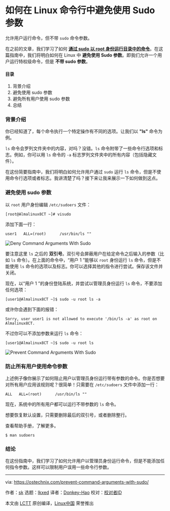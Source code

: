 [#]: subject: "How To Prevent Command Arguments With Sudo In Linux"
[#]: via: "https://ostechnix.com/prevent-command-arguments-with-sudo/"
[#]: author: "sk https://ostechnix.com/author/sk/"
[#]: collector: "lkxed"
[#]: translator: "Donkey-Hao"
[#]: reviewer: " "
[#]: publisher: " "
[#]: url: " "


如何在 Linux 命令行中避免使用 Sudo 参数
======
允许用户运行命令，但不带 `sudo` 命令参数。

在之前的文章，我们学习了如何 **[通过 sudo 以 root 身份运行目录中的命令][1]**。在这篇指南中，我们将明白如何在 Linux 中 **避免使用 Sudo 参数**。即我们允许一个用户运行特权级命令，但是 **不带 sudo 参数**。

#### 目录

1. 背景介绍
2. 避免使用 sudo 参数
3. 避免所有用户使用 sudo 参数
4. 总结

### 背景介绍

你已经知道了，每个命令执行一个特定操作有不同的选项。让我们以 **"ls"** 命令为例。

`ls` 命令会罗列文件夹中的内容，对吗？没错。`ls` 命令附带了一些命令行选项和标志。例如，你可以用 `ls` 命令的 `-a` 标志罗列文件夹中的所有内容（包括隐藏文件）。

在这份简要指南中，我们将明白如何允许用户通过 `sudo` 运行 `ls` 命令，但是不使用命令行选项或者标志。我讲清楚了吗？接下来让我来展示一下如何做到这点。

### 避免使用 sudo 参数

以 `root` 用户身份编辑 `/etc/sudoers` 文件：

```
[root@Almalinux8CT ~]# visudo
```

添加下面一行：

```
user1   ALL=(root)      /usr/bin/ls ""
```

![Deny Command Arguments With Sudo][2]

要注意这里 `ls` 之后的 **双引号**。双引号会屏蔽用户在给定命令之后输入的参数（比如 `ls` 命令）。在上面的命令中，“用户 1 ”能够以 `root` 身份运行 `ls` 命令，但是不能使用 `ls` 命令的选项以及标志。你可以选择其他的指令进行尝试。保存该文件并关闭。

现在，以“用户 1 ”的身份登陆系统，并尝试以管理员身份运行 `ls` 命令，不要添加任何选项：

```
[user1@Almalinux8CT ~]$ sudo -u root ls -a
```

或许你会遇到下面的报错：

```
Sorry, user user1 is not allowed to execute '/bin/ls -a' as root on Almalinux8CT.
```

不过你可以不添加参数来运行 `ls` 命令：

```
[user1@Almalinux8CT ~]$ sudo -u root ls
```

![Prevent Command Arguments With Sudo][3]

### 防止所有用户使用命令参数

上述例子像你展示了如何阻止用户以管理员身份运行带有参数的命令。你是否想要对所有用户应用该规则呢？很简单！只需要在 `/etc/sudoers` 文件中添加一行：


```
ALL   ALL=(root)      /usr/bin/ls ""
```

现在，系统中的所有用户都可以运行不带参数的 `ls` 命令。

想要恢复默认设置，只需要删除最后的双引号，或者删除整行。

查看帮助手册，了解更多。

```
$ man sudoers
```

### 结论

在这份指南中，我们学习了如何允许用户以管理员身份运行命令，但是不能添加任何指令参数。这样可以限制用户误用一些命令行参数。

--------------------------------------------------------------------------------

via: https://ostechnix.com/prevent-command-arguments-with-sudo/

作者：[sk][a]
选题：[lkxed][b]
译者：[Donkey-Hao](https://github.com/Donkey-Hao)
校对：[校对者ID](https://github.com/校对者ID)

本文由 [LCTT](https://github.com/LCTT/TranslateProject) 原创编译，[Linux中国](https://linux.cn/) 荣誉推出

[a]: https://ostechnix.com/author/sk/
[b]: https://github.com/lkxed
[1]: https://ostechnix.com/run-programs-in-a-directory-via-sudo/
[2]: https://ostechnix.com/wp-content/uploads/2022/09/Deny-Command-Arguments-With-Sudo.png
[3]: https://ostechnix.com/wp-content/uploads/2022/09/Prevent-Command-Arguments-With-Sudo.png
